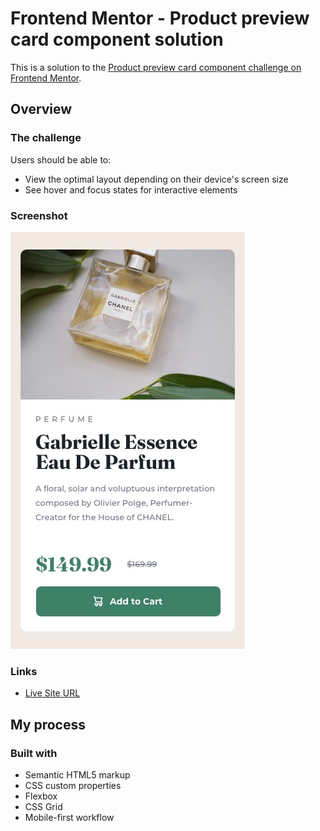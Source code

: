 # Frontend Mentor - Product preview card component solution

This is a solution to the [Product preview card component challenge on Frontend Mentor](https://www.frontendmentor.io/challenges/product-preview-card-component-GO7UmttRfa). 

## Overview

### The challenge

Users should be able to:

- View the optimal layout depending on their device's screen size
- See hover and focus states for interactive elements

### Screenshot

![](./design/mobile-design.jpg)

### Links
- [Live Site URL](https://omarotxoa.github.io/product-preview-card-component/)

## My process

### Built with

- Semantic HTML5 markup
- CSS custom properties
- Flexbox
- CSS Grid
- Mobile-first workflow